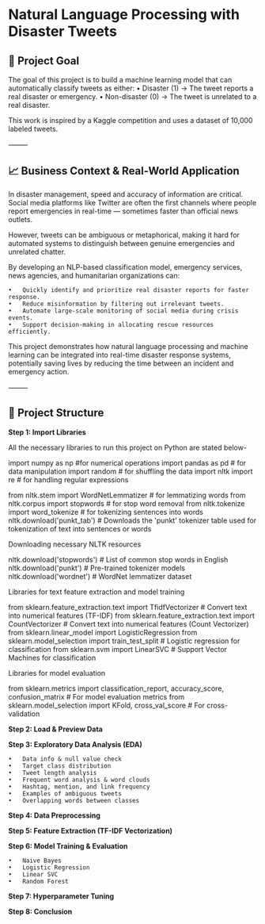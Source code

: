 # Natural Language Processing with Disaster Tweets

## 📌 Project Goal

The goal of this project is to build a machine learning model that can automatically classify tweets as either:
	•	Disaster (1) → The tweet reports a real disaster or emergency.
	•	Non-disaster (0) → The tweet is unrelated to a real disaster.

This work is inspired by a Kaggle competition and uses a dataset of 10,000 labeled tweets.

⸻

## 📈 Business Context & Real-World Application

In disaster management, speed and accuracy of information are critical. Social media platforms like Twitter are often the first channels where people report emergencies in real-time — sometimes faster than official news outlets.

However, tweets can be ambiguous or metaphorical, making it hard for automated systems to distinguish between genuine emergencies and unrelated chatter.

By developing an NLP-based classification model, emergency services, news agencies, and humanitarian organizations can:

	•	Quickly identify and prioritize real disaster reports for faster response.
	•	Reduce misinformation by filtering out irrelevant tweets.
	•	Automate large-scale monitoring of social media during crisis events.
	•	Support decision-making in allocating rescue resources efficiently.

This project demonstrates how natural language processing and machine learning can be integrated into real-time disaster response systems, potentially saving lives by reducing the time between an incident and emergency action.

⸻

## 📂 Project Structure

**Step 1: Import Libraries**

All the necessary libraries to run this project on Python are stated below-

import numpy as np  #for numerical operations
import pandas as pd  # for data manipulation
import random  # for shuffling the data
import nltk
import re  # for handling regular expressions

from nltk.stem import WordNetLemmatizer  # for lemmatizing words
from nltk.corpus import stopwords  # for stop word removal
from nltk.tokenize import word_tokenize  # for tokenizing sentences into words
nltk.download('punkt_tab')  # Downloads the 'punkt' tokenizer table used for tokenization of text into sentences or words

Downloading necessary NLTK resources

nltk.download('stopwords')  # List of common stop words in English
nltk.download('punkt')  # Pre-trained tokenizer models
nltk.download('wordnet')  # WordNet lemmatizer dataset

Libraries for text feature extraction and model training

from sklearn.feature_extraction.text import TfidfVectorizer  # Convert text into numerical features (TF-IDF)
from sklearn.feature_extraction.text import CountVectorizer  # Convert text into numerical features (Count Vectorizer)
from sklearn.linear_model import LogisticRegression
from sklearn.model_selection import train_test_split  # Logistic regression for classification
from sklearn.svm import LinearSVC  # Support Vector Machines for classification

Libraries for model evaluation

from sklearn.metrics import classification_report, accuracy_score, confusion_matrix  # For model evaluation metrics
from sklearn.model_selection import KFold, cross_val_score  # For cross-validation

**Step 2: Load & Preview Data**

**Step 3: Exploratory Data Analysis (EDA)**

	•	Data info & null value check
	•	Target class distribution
	•	Tweet length analysis
	•	Frequent word analysis & word clouds
	•	Hashtag, mention, and link frequency
	•	Examples of ambiguous tweets
	•	Overlapping words between classes
 
**Step 4: Data Preprocessing**

**Step 5: Feature Extraction (TF-IDF Vectorization)**  

**Step 6: Model Training & Evaluation** 

	•	Naive Bayes
	•	Logistic Regression
	•	Linear SVC
	•	Random Forest
 
**Step 7: Hyperparameter Tuning** 

**Step 8: Conclusion**

